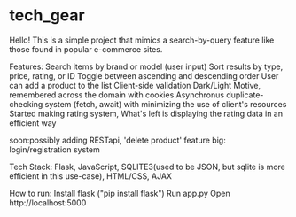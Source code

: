 # tech_gear
Hello!
This is a simple project that mimics a search-by-query feature like those found in popular e-commerce sites.

Features:
Search items by brand or model (user input)
Sort results by type, price, rating, or ID
Toggle between ascending and descending order
User can add a product to the list
Client-side validation
Dark/Light Motive, remembered across the domain with cookies
Asynchronus duplicate-checking system (fetch, await) with minimizing the use of client's resources
Started making rating system, What's left is displaying the rating data in an efficient way

soon:possibly adding RESTapi, 'delete product' feature
big: login/registration system

Tech Stack:
Flask, JavaScript, SQLITE3(used to be JSON, but sqlite is more efficient in this use-case), HTML/CSS, AJAX

How to run:
Install flask ("pip install flask")
Run app.py
Open http://localhost:5000